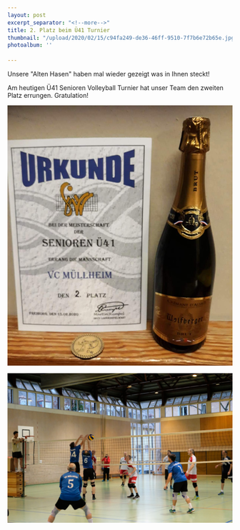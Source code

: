 ```yaml
---
layout: post
excerpt_separator: "<!--more-->"
title: 2. Platz beim Ü41 Turnier
thumbnail: "/upload/2020/02/15/c94fa249-de36-46ff-9510-7f7b6e72b65e.jpg"
photoalbum: ''

---
```

Unsere "Alten Hasen" haben mal wieder gezeigt was in Ihnen steckt!

Am heutigen Ü41 Senioren Volleyball Turnier hat unser Team den zweiten Platz errungen. Gratulation!
<!--more-->
![](/upload/2020/02/15/85e2969f-0e02-4720-953d-ef309bbe34d0.jpg)

![](/upload/2020/02/19/DSCF2610.JPG)
